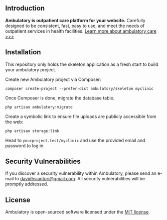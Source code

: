 ## Introduction

**Ambulatory is outpatient care platform for your website.** Carefully designed to be consistent, fast, easy to use, and meet the needs of outpatient services in health facilities. [Learn more about ambulatory care >>>](https://www.rasmussen.edu/degrees/nursing/blog/what-is-ambulatory-care/)

## Installation

This repository only holds the skeleton application as a fresh start to build your ambulatory project.

Create new Ambulatory project via Composer:

```
composer create-project --prefer-dist ambulatory/skeleton myclinic
```

Once Composer is done, migrate the database table.

```
php artisan ambulatory:migrate
```

Create a symbolic link to ensure file uploads are publicly accessible from the web:

```
php artisan storage:link
```

Head to `yourproject.test/myclinic` and use the provided email and password to log in.


## Security Vulnerabilities

If you discover a security vulnerability within Ambulatory, please send an e-mail to [davidhsianturi@gmail.com](mailto:davidhsianturi@gmail.com). All security vulnerabilities will be promptly addressed.

## License

Ambulatory is open-sourced software licensed under the [MIT license](https://opensource.org/licenses/MIT).
